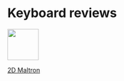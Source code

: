 # Keyboard reviews

<a href="2d_maltron"><img src=".pix/2d_maltron_01.webp" style="width: 70px; height: auto;"><figcaption>2D Maltron</figcaption></a>

